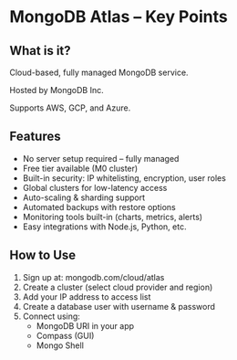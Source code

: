 # MongoDB Atlas – Key Points

## What is it?

Cloud-based, fully managed MongoDB service.

Hosted by MongoDB Inc.

Supports AWS, GCP, and Azure.

## Features

- No server setup required – fully managed
- Free tier available (M0 cluster)
- Built-in security: IP whitelisting, encryption, user roles
- Global clusters for low-latency access
- Auto-scaling & sharding support
- Automated backups with restore options
- Monitoring tools built-in (charts, metrics, alerts)
- Easy integrations with Node.js, Python, etc.

## How to Use

1. Sign up at: mongodb.com/cloud/atlas
2. Create a cluster (select cloud provider and region)
3. Add your IP address to access list
4. Create a database user with username & password
5. Connect using:
   - MongoDB URI in your app
   - Compass (GUI)
   - Mongo Shell
